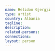 ```yaml
---
name: Helidon Gjergji
type: artist
country: Albania
tagline:
description:
related-persons:
connections:
layout: person
---
```

